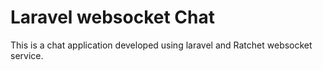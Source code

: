 
# Laravel websocket Chat

This is a chat application developed using laravel and Ratchet websocket service.


